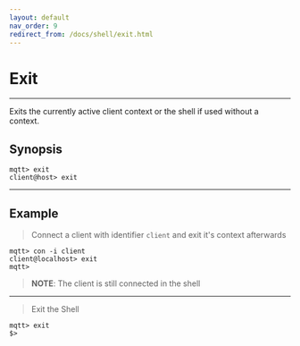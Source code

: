 ```yaml
---
layout: default
nav_order: 9
redirect_from: /docs/shell/exit.html
--- 
```


# Exit
***

Exits the currently active client context or the shell if used without a context.

## Synopsis

```
mqtt> exit
client@host> exit
```
***

## Example

> Connect a client with identifier ``client`` and exit it's context afterwards

```
mqtt> con -i client
client@localhost> exit
mqtt>
```

> **NOTE**: The client is still connected in the shell

***

> Exit the Shell
```
mqtt> exit
$> 
```

